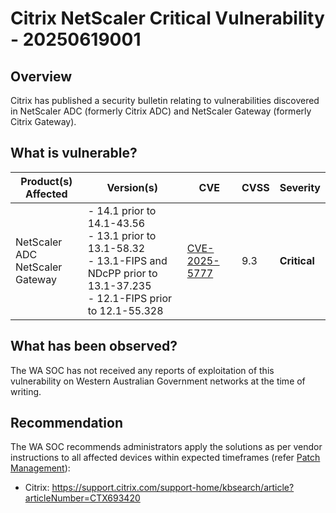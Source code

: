 # Citrix NetScaler Critical Vulnerability - 20250619001

## Overview

Citrix has published a security bulletin relating to vulnerabilities discovered in NetScaler ADC (formerly Citrix ADC) and NetScaler Gateway (formerly Citrix Gateway).

## What is vulnerable?

| Product(s) Affected                  | Version(s)                                                                                                                                       | CVE                                                             | CVSS | Severity     |
| ------------------------------------ | ------------------------------------------------------------------------------------------------------------------------------------------------ | --------------------------------------------------------------- | ---- | ------------ |
| NetScaler ADC <br> NetScaler Gateway | - 14.1 prior to 14.1-43.56 <br> - 13.1 prior to 13.1-58.32 <br> - 13.1-FIPS and NDcPP prior to 13.1-37.235 <br> - 12.1-FIPS prior to 12.1-55.328 | [CVE-2025-5777](https://nvd.nist.gov/vuln/detail/CVE-2025-5777) | 9.3  | **Critical** |

## What has been observed?

The WA SOC has not received any reports of exploitation of this vulnerability on Western Australian Government networks at the time of writing.

## Recommendation

The WA SOC recommends administrators apply the solutions as per vendor instructions to all affected devices within expected timeframes (refer [Patch Management](../guidelines/patch-management.md)):

- Citrix: <https://support.citrix.com/support-home/kbsearch/article?articleNumber=CTX693420>

